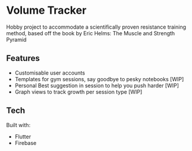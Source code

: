 # Volume Tracker

Hobby project to accommodate a scientifically proven resistance training method, based off the book by Eric Helms: The Muscle and Strength Pyramid 

## Features
- Customisable user accounts
- Templates for gym sessions, say goodbye to pesky notebooks [WIP]
- Personal Best suggestion in session to help you push harder [WIP]
- Graph views to track growth per session type [WIP]

## Tech
Built with:
- Flutter
- Firebase

